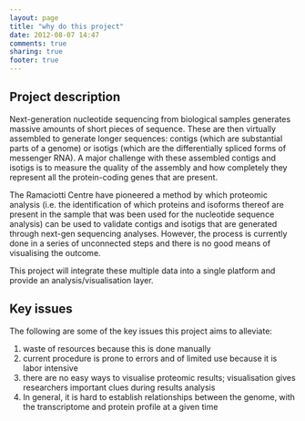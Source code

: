 ```yaml
---
layout: page
title: "why do this project"
date: 2012-08-07 14:47
comments: true
sharing: true
footer: true
---
```


## Project description

Next-generation nucleotide sequencing from biological samples generates massive amounts of short pieces of sequence. 
These are then virtually assembled to generate longer sequences: contigs (which are substantial parts of a genome) or isotigs 
(which are the differentially spliced forms of messenger RNA). A major challenge with these assembled contigs and isotigs 
is to measure the quality of the assembly and how completely they represent all the protein-coding genes that are present. 

The Ramaciotti Centre have pioneered a method by which proteomic analysis (i.e. the identification of which proteins and
isoforms thereof are present in the sample that was been used for the nucleotide sequence analysis) can be used to validate
contigs and isotigs that are generated through next-gen sequencing analyses. However, the process is currently done in a
series of unconnected steps and there is no good means of visualising the outcome.

This project will integrate these multiple data into a single platform and provide an analysis/visualisation layer.

## Key issues

The following are some of the key issues this project aims to alleviate:
 
1. waste of resources because this is done manually
1. current procedure is prone to errors and of limited use because it is labor intensive
1. there are no easy ways to visualise proteomic results; visualisation gives researchers important clues during results analysis
1. In general, it is hard to establish relationships between the genome, with the transcriptome and protein profile at a given time 

